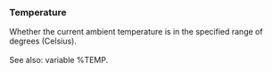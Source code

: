 ### Temperature

Whether the current ambient temperature is in the specified range of
degrees (Celsius).\
\
See also: variable %TEMP.
